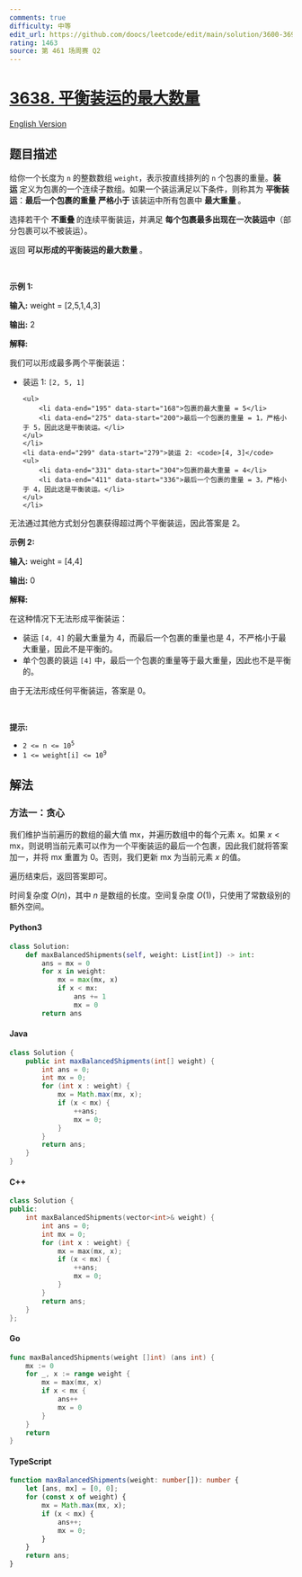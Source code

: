 ```yaml
---
comments: true
difficulty: 中等
edit_url: https://github.com/doocs/leetcode/edit/main/solution/3600-3699/3638.Maximum%20Balanced%20Shipments/README.md
rating: 1463
source: 第 461 场周赛 Q2
---
```


<!-- problem:start -->

# [3638. 平衡装运的最大数量](https://leetcode.cn/problems/maximum-balanced-shipments)

[English Version](/solution/3600-3699/3638.Maximum%20Balanced%20Shipments/README_EN.md)

## 题目描述

<!-- description:start -->

<p data-end="365" data-start="23">给你一个长度为 <code data-end="76" data-start="73">n</code> 的整数数组 <code data-end="62" data-start="54">weight</code>，表示按直线排列的 <code data-end="109" data-start="106">n</code> 个包裹的重量。<b>装运</b>&nbsp;定义为包裹的一个连续子数组。如果一个装运满足以下条件，则称其为 <strong data-end="247" data-start="235">平衡装运</strong>：<strong data-end="284" data-start="269">最后一个包裹的重量</strong> <strong>严格小于&nbsp;</strong>该装运中所有包裹中&nbsp;<strong data-end="329" data-start="311">最大重量&nbsp;</strong>。</p>

<p data-end="528" data-start="371">选择若干个&nbsp;<strong data-end="406" data-start="387">不重叠&nbsp;</strong>的连续平衡装运，并满足&nbsp;<strong data-end="496" data-start="449">每个包裹最多出现在一次装运中</strong>（部分包裹可以不被装运）。</p>

<p data-end="587" data-start="507">返回 <strong data-end="545" data-start="518">可以形成的平衡装运的最大数量&nbsp;</strong>。</p>

<p>&nbsp;</p>

<p><strong class="example">示例 1:</strong></p>

<div class="example-block">
<p><strong>输入:</strong> <span class="example-io">weight = [2,5,1,4,3]</span></p>

<p><strong>输出:</strong> <span class="example-io">2</span></p>

<p><strong>解释:</strong></p>

<p data-end="136" data-start="62">我们可以形成最多两个平衡装运：</p>

<ul>
	<li data-end="163" data-start="140">装运 1: <code>[2, 5, 1]</code>

    <ul>
    	<li data-end="195" data-start="168">包裹的最大重量 = 5</li>
    	<li data-end="275" data-start="200">最后一个包裹的重量 = 1，严格小于 5，因此这是平衡装运。</li>
    </ul>
    </li>
    <li data-end="299" data-start="279">装运 2: <code>[4, 3]</code>
    <ul>
    	<li data-end="331" data-start="304">包裹的最大重量 = 4</li>
    	<li data-end="411" data-start="336">最后一个包裹的重量 = 3，严格小于 4，因此这是平衡装运。</li>
    </ul>
    </li>

</ul>

<p data-end="519" data-start="413">无法通过其他方式划分包裹获得超过两个平衡装运，因此答案是 2。</p>
</div>

<p><strong class="example">示例 2:</strong></p>

<div class="example-block">
<p><strong>输入:</strong> <span class="example-io">weight = [4,4]</span></p>

<p><strong>输出:</strong> <span class="example-io">0</span></p>

<p><strong>解释:</strong></p>

<p data-end="635" data-start="574">在这种情况下无法形成平衡装运：</p>

<ul>
	<li data-end="772" data-start="639">装运 <code>[4, 4]</code> 的最大重量为 4，而最后一个包裹的重量也是 4，不严格小于最大重量，因此不是平衡的。</li>
	<li data-end="885" data-start="775">单个包裹的装运 <code>[4]</code> 中，最后一个包裹的重量等于最大重量，因此也不是平衡的。</li>
</ul>

<p data-end="958" data-is-last-node="" data-is-only-node="" data-start="887">由于无法形成任何平衡装运，答案是 0。</p>
</div>

<p>&nbsp;</p>

<p><strong>提示:</strong></p>

<ul>
	<li data-end="8706" data-start="8671"><code data-end="8704" data-start="8671">2 &lt;= n &lt;= 10<sup>5</sup></code></li>
	<li data-end="8733" data-start="8709"><code data-end="8733" data-start="8709">1 &lt;= weight[i] &lt;= 10<sup>9</sup></code></li>
</ul>

<!-- description:end -->

## 解法

<!-- solution:start -->

### 方法一：贪心

我们维护当前遍历的数组的最大值 $\text{mx}$，并遍历数组中的每个元素 $x$。如果 $x < \text{mx}$，则说明当前元素可以作为一个平衡装运的最后一个包裹，因此我们就将答案加一，并将 $\text{mx}$ 重置为 0。否则，我们更新 $\text{mx}$ 为当前元素 $x$ 的值。

遍历结束后，返回答案即可。

时间复杂度 $O(n)$，其中 $n$ 是数组的长度。空间复杂度 $O(1)$，只使用了常数级别的额外空间。

<!-- tabs:start -->

#### Python3

```python
class Solution:
    def maxBalancedShipments(self, weight: List[int]) -> int:
        ans = mx = 0
        for x in weight:
            mx = max(mx, x)
            if x < mx:
                ans += 1
                mx = 0
        return ans
```

#### Java

```java
class Solution {
    public int maxBalancedShipments(int[] weight) {
        int ans = 0;
        int mx = 0;
        for (int x : weight) {
            mx = Math.max(mx, x);
            if (x < mx) {
                ++ans;
                mx = 0;
            }
        }
        return ans;
    }
}
```

#### C++

```cpp
class Solution {
public:
    int maxBalancedShipments(vector<int>& weight) {
        int ans = 0;
        int mx = 0;
        for (int x : weight) {
            mx = max(mx, x);
            if (x < mx) {
                ++ans;
                mx = 0;
            }
        }
        return ans;
    }
};
```

#### Go

```go
func maxBalancedShipments(weight []int) (ans int) {
	mx := 0
	for _, x := range weight {
		mx = max(mx, x)
		if x < mx {
			ans++
			mx = 0
		}
	}
	return
}
```

#### TypeScript

```ts
function maxBalancedShipments(weight: number[]): number {
    let [ans, mx] = [0, 0];
    for (const x of weight) {
        mx = Math.max(mx, x);
        if (x < mx) {
            ans++;
            mx = 0;
        }
    }
    return ans;
}
```

<!-- tabs:end -->

<!-- solution:end -->

<!-- problem:end -->
